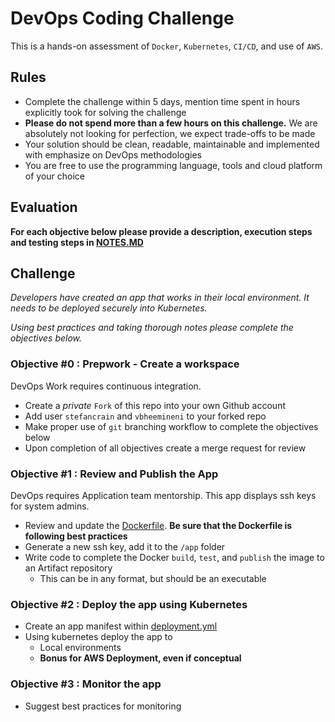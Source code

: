 # DevOps Coding Challenge


This is a hands-on assessment of `Docker`, `Kubernetes`, `CI/CD`, and use of `AWS`.

## Rules

- Complete the challenge within 5 days, mention time spent in hours explicitly took for solving the challenge
- **Please do not spend more than a few hours on this challenge.** We are absolutely not looking for perfection, we expect trade-offs to be made
- Your solution should be clean, readable, maintainable and implemented with emphasize on DevOps methodologies
- You are free to use the programming language, tools and cloud platform of your choice

## Evaluation

**For each objective below please provide a description, execution steps and testing steps in [NOTES.MD](./NOTES.MD)**

## Challenge

_Developers have created an app that works in their local environment. It needs to be deployed securely into Kubernetes._

_Using best practices and taking thorough notes please complete the objectives below._

### Objective #0 : Prepwork - Create a workspace

DevOps Work requires continuous integration.

- Create a *private* `Fork` of this repo into your own Github account 
- Add user `stefancrain` and `vbheemineni` to your forked repo
- Make proper use of `git` branching workflow to complete the objectives below
- Upon completion of all objectives create a merge request for review

### Objective #1 : Review and Publish the App

DevOps requires Application team mentorship. This app displays ssh keys for system admins.

- Review and update the [Dockerfile](./Dockerfile). **Be sure that the Dockerfile is following best practices**
- Generate a new ssh key, add it to the `/app` folder
- Write code to complete the Docker `build`, `test`, and `publish` the image to an Artifact repository
  - This can be in any format, but should be an executable

### Objective #2 : Deploy the app using Kubernetes

- Create an app manifest within [deployment.yml](./deployment.yml)
- Using kubernetes deploy the app to
  - Local environments
  - **Bonus for AWS Deployment, even if conceptual**

### Objective #3 : Monitor the app

- Suggest best practices for monitoring
